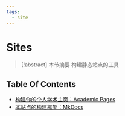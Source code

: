 ```yaml
---
tags:
  - site
---
```


# Sites

> [!abstract] 本节摘要
> 构建静态站点的工具

## Table Of Contents

- [构建你的个人学术主页：Academic Pages](AcademicPages.md)
- [本站点的构建框架：MkDocs](MkDocs.md)
